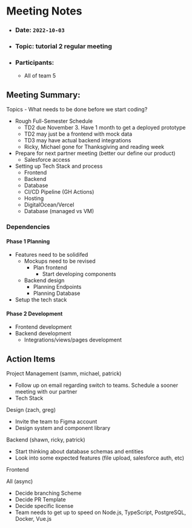 # Meeting Notes

- ### Date: `2022-10-03`
- ### Topic: tutorial 2 regular meeting
- ### Participants:
  - All of team 5

## Meeting Summary:

Topics - What needs to be done before we start coding?

- Rough Full-Semester Schedule
  - TD2 due November 3. Have 1 month to get a deployed prototype
  - TD2 may just be a frontend with mock data
  - TD3 may have actual backend integrations
  - Ricky, Michael gone for Thanksgiving and reading week
- Prepare for next partner meeting (better our define our product)
  - Salesforce access
- Setting up Tech Stack and process
  - Frontend
  - Backend
  - Database
  - CI/CD Pipeline (GH Actions)
  - Hosting
  - DigitalOcean/Vercel
  - Database (managed vs VM)

### Dependencies

#### Phase 1 Planning

- Features need to be solidifed
  - Mockups need to be revised
    - Plan frontend
      - Start developing components
  - Backend design
    - Planning Endpoints
    - Planning Database
- Setup the tech stack

#### Phase 2 Development

- Frontend development
- Backend development
  - Integrations/views/pages development

## Action Items

Project Management (samm, michael, patrick)

- Follow up on email regarding switch to teams. Schedule a sooner meeting with our partner
- Tech Stack

Design (zach, greg)

- Invite the team to Figma account
- Design system and component library

Backend (shawn, ricky, patrick)

- Start thinking about database schemas and entities
- Look into some expected features (file upload, salesforce auth, etc)

Frontend

All (async)

- Decide branching Scheme
- Decide PR Template
- Decide specific license
- Team needs to get up to speed on Node.js, TypeScript, PostgreSQL, Docker, Vue.js
